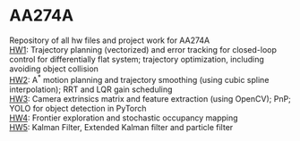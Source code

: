 # AA274A
Repository of all hw files and project work for AA274A \
<u>HW1</u>: Trajectory planning (vectorized) and error tracking for closed-loop control for differentially flat system; trajectory optimization, including avoiding object collision \
<u>HW2</u>: A<sup>*</sup> motion planning and trajectory smoothing (using cubic spline interpolation); RRT and LQR gain scheduling \
<u>HW3</u>: Camera extrinsics matrix and feature extraction (using OpenCV); PnP; YOLO for object detection in PyTorch \
<u>HW4</u>: Frontier exploration and stochastic occupancy mapping \
<u>HW5</u>: Kalman Filter, Extended Kalman filter and particle filter
